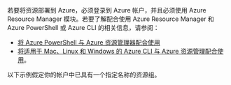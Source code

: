 
若要将资源部署到 Azure，必须登录到 Azure 帐户，并且必须使用 Azure Resource Manager 模块。若要了解配合使用 Azure Resource Manager 和 Azure PowerShell 或 Azure CLI 的相关信息，请参阅：

- [将 Azure PowerShell 与 Azure 资源管理器配合使用](/documentation/articles/powershell-azure-resource-manager/)
- [将适用于 Mac、Linux 和 Windows 的 Azure CLI 与 Azure 资源管理配合使用](/documentation/articles/xplat-cli-azure-resource-manager/)。

以下示例假定你的帐户中已具有一个指定名称的资源组。

<!---HONumber=Mooncake_0919_2016-->